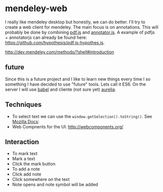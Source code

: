 # mendeley-web
I really like mendeley desktop but honestly, we can do better. I'll try to create a web client for mendeley. The main focus is on annotations. This will probably be done by combining [pdf.js](http://mozilla.github.io/pdf.js/) and [annotator.js](http://annotatorjs.org/). A example of pdfjs + annotatorjs can already be found here: https://github.com/hypothesis/pdf.js-hypothes.is.

http://dev.mendeley.com/methods/?shell#introduction

## future
Since this is a future project and I like to learn new things every time I so something I have decided to use "future" tools. Lets call it ES6. On the server I will use [babel](https://babeljs.io/) and cliente (not sure yet) [aurelia](http://aurelia.io/). 


## Techniques
* To select text we can use the `window.getSelection().toString()`. See [Mozilla Docs](https://developer.mozilla.org/en-US/docs/Web/API/Window.getSelection): 
* Web Compnents for the UI: http://webcomponents.org/

## Interaction
 * To mark text
  * Mark a text
  * Click the mark button
 * To add a note
  * Click add note
  * Click somewhere on the text
  * Note opens and note symbol will be added
